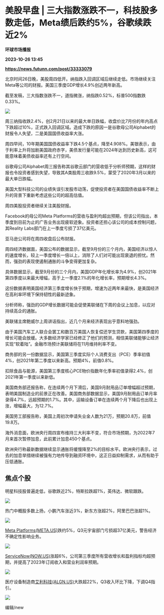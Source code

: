 # 美股早盘 | 三大指数涨跌不一，科技股多数走低，Meta绩后跌约5%，谷歌续跌近2%
**环球市场播报**

**2023-10-26 13:45**

**https://news.futunn.com/post/33333079**

北京时间26日晚，美股周四低开。纳指跌入回调区域后继续走低。市场继续关注Meta等公司的财报。美国三季度GDP增长4.9%创近两年新高。

截至发稿，三大指数涨跌不一，道指微涨，纳指跌0.52%，标普500指数跌0.33%。

![](https://postimg.futunn.com/16983277035143342552731.png)

周三纳指收跌2.4%，创2月21日以来的最大单日跌幅，收盘价比7月份的年内高点下跌超过10%，正式跌入回调区域。造成下跌的原因一是谷歌母公司Alphabet的财报令人失望，二是美国国债收益率大涨。

周四早间，10年期美国国债收益率下跌4.5个基点，降至4.908%。美银表示，由于利率上升将加剧美国政府赤字，美债发行量可能在2024年达到历史新高，这可能意味着美债收益率还有上行空间。

谷歌母公司Alphabet周三报告称其谷歌云部门的营收低于分析师预期，这样的财报也令投资者感到失望，导致其A类股周三收跌9.5%，蒙受了2020年3月以来的最大单日跌幅。

美国大型科技公司的业绩失误引发股市动荡，促使投资者在美国国债收益率不断上升的背景下重新考虑这些公司的超高估值。

周四美股投资者继续关注美股财报。

Facebook的母公司Meta Platforms的营收与盈利均超出预期，但该公司指出，本季度到目前为止的广告业务出现疲软迹象。投资者还担心该公司的成本控制问题，其Reality Labs部门在上一季度亏损了37亿美元。

亚马逊公司将在周四收盘后公布财报。

周四经济数据面，美国公布的数据显示，截至9月份的三个月内，美国经济以惊人的速度增长，较上一季度增长一倍以上，消除了人们对可能出现衰退的担忧。然而，强劲的表现使遏制通胀的斗争变得更加复杂。

具体数据显示，截至9月份的三个月内，美国GDP年化增长率为4.9%，创2021年第四季度以来最大增幅，高于上一季度2.1%的年化增长率，预期增长4.3%。

这份数据表明美国经济第三季度增长快于预期，增速为近两年来最快，是美国经济在高利率环境下保持韧性的最新迹象。

分析师称，强劲的GDP增长数据可能会促使美联储在下周的会议上加息，以应对持续高企的通胀。

美联储主席鲍威尔上周讲话指出，近几个月来经济表现出乎意料地强劲。

由于美国汽车工人联合会罢工和数百万美国人恢复偿还学生贷款，美国第四季度的增长可能会放缓。大多数经济学家已经修正了他们的预测，相信美联储能够让经济实现“软着陆”。金融市场预计美联储将在11月维持利率不变。

商务部的另一份数据显示，美国第三季度实际个人消费支出（PCE）季率初值4%，创2021年第二季度以来新高。预期4%，前值0.8%。

扣除食品与能源，美国第三季度核心PCE物价指数年化季率初值录得2.4%，创2021年第一季度以来新低。

美国商务部还报告称，在连续两个月下滑后，美国9月耐用品订单增幅超过预期，表明美国制造业的前景正在改善。美国商务部数据显示，美国9月耐用品订单月率录得4.7%，远超预期的1.7%。其中，运输设备订单在连续两个月下降后也出现上涨，增幅最大，为12.7%。

美国劳工部报告称，美国上周初次申请失业金人数为21万，预期20.8万，前值19.8万。

海外消息面，欧洲央行周四宣布维持三大利率不变，符合市场预期，为2022年7月来首次暂停加息，此前累计加息450个基点。

欧洲央行称最新数据继续显示通胀将缓慢降至2%的目标水平。欧洲央行表示，过去的加息举措继续被强有力地传导到融资环境中，这正日益抑制需求，从而有助于压低通胀。

焦点个股
----

明星科技股普遍走低，谷歌跌近2%，特斯拉跌超1%，英伟达、微软跟跌。

![](https://postimg.futunn.com/1698327641884947316975.png)

热门中概股多数上扬，小鹏汽车涨近3%，新东方涨超2%，阿里巴巴涨超1%。

![](https://postimg.futunn.com/16983275829232456182531.png)

[Meta Platforms(META.US)](https://www.futunn.com/quote/stock?m=us&code=META)跌约5%，Q3元宇宙部门亏损超37亿美元，警告经济不确定性影响业务。

![](https://postimg.futunn.com/16983277736115646674788.png)

[ServiceNow(NOW.US)](https://www.futunn.com/quote/stock?m=us&code=NOW)涨超6%，公司第三季度所有营收增长和盈利指标均超预期，并提高了2023年订阅收入和营业利润率预期。

![](https://postimg.futunn.com/16983275658402440175568.png)

医疗设备制造商[艾利科技(ALGN.US)](https://www.futunn.com/quote/stock?m=us&code=ALGN)大跌超22%，Q3收入环比下降，下调Q4指引。

![](https://postimg.futunn.com/16983275237214892239406.png)

编辑/new